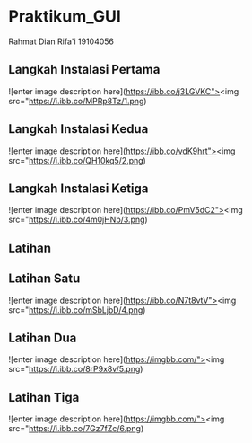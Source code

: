# Praktikum_GUI

Rahmat Dian Rifa'i
19104056

## Langkah Instalasi Pertama

![enter image description here](https://ibb.co/j3LGVKC"><img src="https://i.ibb.co/MPRp8Tz/1.png)

## Langkah Instalasi Kedua

![enter image description here](https://ibb.co/vdK9hrt"><img src="https://i.ibb.co/QH10kq5/2.png)

## Langkah Instalasi Ketiga

![enter image description here](https://ibb.co/PmV5dC2"><img src="https://i.ibb.co/4m0jHNb/3.png)

## Latihan

## Latihan Satu

![enter image description here](https://ibb.co/N7t8vtV"><img src="https://i.ibb.co/mSbLjbD/4.png)

## Latihan Dua

![enter image description here](https://imgbb.com/"><img src="https://i.ibb.co/8rP9x8v/5.png)

## Latihan Tiga 

![enter image description here](https://imgbb.com/"><img src="https://i.ibb.co/7Gz7fZc/6.png)

